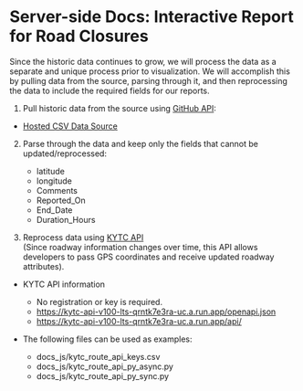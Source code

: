 # Server-side Docs:  Interactive Report for Road Closures
Since the historic data continues to grow, we will process the data as a separate and unique process prior to visualization.  We will accomplish this by pulling data from the source, parsing through it, and then reprocessing the data to include the required fields for our reports.

1. Pull historic data from the source using [GitHub API](https://docs.github.com/en/rest/using-the-rest-api):
- [Hosted CSV Data Source](https://raw.githubusercontent.com/chrislambert-ky/analysis-ky-roadclosures/refs/heads/main/data-reportready/kytc-closures-2021-2025-report_dataset.csv)

2. Parse through the data and keep only the fields that cannot be updated/reprocessed:
    - latitude
    - longitude
    - Comments
    - Reported_On
    - End_Date
    - Duration_Hours

3. Reprocess data using [KYTC API](https://kytc-api-v100-lts-qrntk7e3ra-uc.a.run.app/docs)<br>
(Since roadway information changes over time, this API allows developers to pass GPS coordinates and receive updated roadway attributes).

- KYTC API information
    - No registration or key is required.
    - https://kytc-api-v100-lts-qrntk7e3ra-uc.a.run.app/openapi.json
    - https://kytc-api-v100-lts-qrntk7e3ra-uc.a.run.app/api/

- The following files can be used as examples:
    - docs_js/kytc_route_api_keys.csv
    - docs_js/kytc_route_api_py_async.py
    - docs_js/kytc_route_api_py_sync.py

